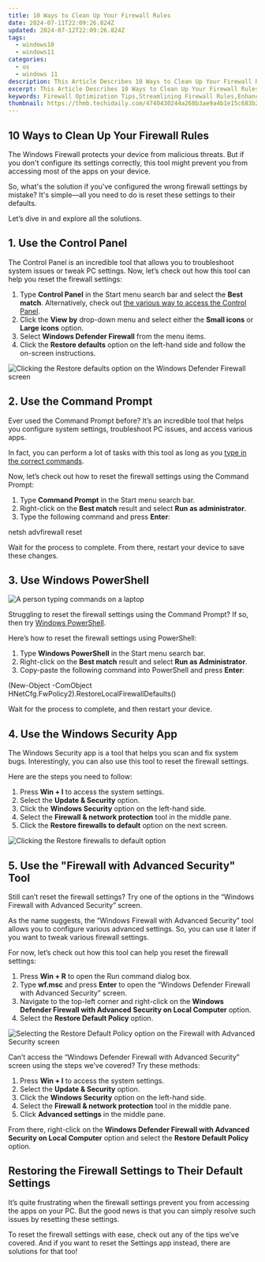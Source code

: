 ```yaml
---
title: 10 Ways to Clean Up Your Firewall Rules
date: 2024-07-11T22:09:26.824Z
updated: 2024-07-12T22:09:26.824Z
tags:
  - windows10
  - windows11
categories:
  - os
  - windows 11
description: This Article Describes 10 Ways to Clean Up Your Firewall Rules
excerpt: This Article Describes 10 Ways to Clean Up Your Firewall Rules
keywords: Firewall Optimization Tips,Streamlining Firewall Rules,Enhancing Network Security,Firewall Management Strategies,Simplifying Firewall Configurations,Firewall Rule Cleanup Guide,Improving Firewall Efficiency
thumbnail: https://thmb.techidaily.com/4740430244a268b3ae9a4b1e15c683b234a7cf8bdf323c545591ca9aaa0e0818.jpg
---
```


## 10 Ways to Clean Up Your Firewall Rules

 The Windows Firewall protects your device from malicious threats. But if you don't configure its settings correctly, this tool might prevent you from accessing most of the apps on your device.

 So, what's the solution if you've configured the wrong firewall settings by mistake? It's simple—all you need to do is reset these settings to their defaults.

 Let’s dive in and explore all the solutions.

## 1\. Use the Control Panel

 The Control Panel is an incredible tool that allows you to troubleshoot system issues or tweak PC settings. Now, let’s check out how this tool can help you reset the firewall settings:

1. Type **Control Panel** in the Start menu search bar and select the **Best match**. Alternatively, check out [the various way to access the Control Panel](https://www.makeuseof.com/windows-open-control-panel/).
2. Click the **View by** drop-down menu and select either the **Small icons** or **Large icons** option.
3. Select **Windows Defender Firewall** from the menu items.
4. Click the **Restore defaults** option on the left-hand side and follow the on-screen instructions.

![Clicking the Restore defaults option on the Windows Defender Firewall screen](https://static1.makeuseofimages.com/wordpress/wp-content/uploads/2023/02/clicking-the-restore-defaults-option-on-the-windows-defender-firewall-screen.jpg)

## 2\. Use the Command Prompt

 Ever used the Command Prompt before? It’s an incredible tool that helps you configure system settings, troubleshoot PC issues, and access various apps.

 In fact, you can perform a lot of tasks with this tool as long as you [type in the correct commands](https://www.makeuseof.com/tag/15-cmd-commands-every-windows-user-know/).

 Now, let’s check out how to reset the firewall settings using the Command Prompt:

1. Type **Command Prompt** in the Start menu search bar.
2. Right-click on the **Best match** result and select **Run as administrator**.
3. Type the following command and press **Enter**:

netsh advfirewall reset

 Wait for the process to complete. From there, restart your device to save these changes.

## 3\. Use Windows PowerShell

![A person typing commands on a laptop](https://static1.makeuseofimages.com/wordpress/wp-content/uploads/2022/08/A-person-typing-commands-on-a-laptop.jpg)

 Struggling to reset the firewall settings using the Command Prompt? If so, then try [Windows PowerShell](https://www.makeuseof.com/what-is-windows-powershell/).

 Here’s how to reset the firewall settings using PowerShell:

1. Type **Windows PowerShell** in the Start menu search bar.
2. Right-click on the **Best match** result and select **Run as Administrator**.
3. Copy-paste the following command into PowerShell and press **Enter**:

(New-Object -ComObject HNetCfg.FwPolicy2).RestoreLocalFirewallDefaults()

 Wait for the process to complete, and then restart your device.

## 4\. Use the Windows Security App

 The Windows Security app is a tool that helps you scan and fix system bugs. Interestingly, you can also use this tool to reset the firewall settings.

 Here are the steps you need to follow:

1. Press **Win + I** to access the system settings.
2. Select the **Update & Security** option.
3. Click the **Windows Security** option on the left-hand side.
4. Select the **Firewall & network protection** tool in the middle pane.
5. Click the **Restore firewalls to default** option on the next screen.

![Clicking the Restore firewalls to default option](https://static1.makeuseofimages.com/wordpress/wp-content/uploads/2023/02/clicking-the-restore-firewalls-to-default-option.jpg)

## 5\. Use the "Firewall with Advanced Security" Tool

 Still can’t reset the firewall settings? Try one of the options in the “Windows Firewall with Advanced Security” screen.

 As the name suggests, the “Windows Firewall with Advanced Security” tool allows you to configure various advanced settings. So, you can use it later if you want to tweak various firewall settings.

 For now, let’s check out how this tool can help you reset the firewall settings:

1. Press **Win + R** to open the Run command dialog box.
2. Type **wf.msc** and press **Enter** to open the “Windows Defender Firewall with Advanced Security” screen.
3. Navigate to the top-left corner and right-click on the **Windows Defender Firewall with Advanced Security on Local Computer** option.
4. Select the **Restore Default Policy** option.

![Selecting the Restore Default Policy option on the Firewall with Advanced Security screen](https://static1.makeuseofimages.com/wordpress/wp-content/uploads/2023/02/selecting-the-restore-default-policy-option-on-the-firewall-with-advanced-secutiry-screen.jpg)

 Can’t access the “Windows Defender Firewall with Advanced Security” screen using the steps we’ve covered? Try these methods:

1. Press **Win + I** to access the system settings.
2. Select the **Update & Security** option.
3. Click the **Windows Security** option on the left-hand side.
4. Select the **Firewall & network protection** tool in the middle pane.
5. Click **Advanced settings** in the middle pane.

 From there, right-click on the **Windows Defender Firewall with Advanced Security on Local Computer** option and select the **Restore Default Policy** option.

## Restoring the Firewall Settings to Their Default Settings

 It’s quite frustrating when the firewall settings prevent you from accessing the apps on your PC. But the good news is that you can simply resolve such issues by resetting these settings.

 To reset the firewall settings with ease, check out any of the tips we’ve covered. And if you want to reset the Settings app instead, there are solutions for that too!


<ins class="adsbygoogle"
     style="display:block"
     data-ad-format="autorelaxed"
     data-ad-client="ca-pub-7571918770474297"
     data-ad-slot="1223367746"></ins>



<ins class="adsbygoogle"
     style="display:block"
     data-ad-client="ca-pub-7571918770474297"
     data-ad-slot="8358498916"
     data-ad-format="auto"
     data-full-width-responsive="true"></ins>




